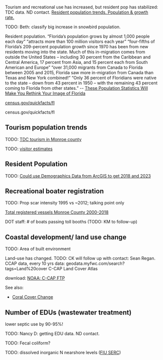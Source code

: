 Tourism and recreational use has increased, but resident pop has stabilized: TDC data. ND contact.
[Resident population trends. Population & growth rate.](https://docs.google.com/spreadsheets/d/18k0Y9sSLSZjxbl_uWdAZnzqAdcKk_y32Xh1DWSDb3WM/edit?usp=sharing)

TODO: Beth: classify big increase in snowbird population.

Resident population.
“Florida’s population grows by almost 1,000 people each day”
“attracts more than 100 million visitors each year”
“four-fifths of Florida’s 209-percent population growth since 1970 has been from new residents moving into the state. Much of this in-migration comes from outside the United States – including 30 percent from the Caribbean and Central America, 17 percent from Asia, and 15 percent each from South American and Europe”
“over 31,000 migrants from Canada to Florida between 2005 and 2015, Florida saw more in-migration from Canada than Texas and New York combined!”
“Only 36 percent of Floridians were native to the state – down from 43 percent in 1950 – with the remaining 43 percent coming to Florida from other states.”
-- [These Population Statistics Will Make You Rethink Your Image of Florida](https://sachsmedia.com/news/florida-population-statistics/)

[census.gov/quickfacts/fl](https://www.census.gov/quickfacts/fl)

census.gov/quickfacts/fl

## Tourism population trends

TODO: [TDC tourism in Monroe county](https://www.monroecounty-fl.gov/328/Tourist-Development-Council-TDC)

TODO: [visitor estimates](https://www.monroecounty-fl.gov/DocumentView.aspx?DID=14535)

## Resident Population
TODO: [Could use Demographics Data from ArcGIS to get 2018 and 2023](https://developers.arcgis.com/features/demographics/)

## Recreational boater registration
TODO: Prop scar intensity 1995 vs ~2012; talking point only

[Total registered vessels Monroe County 2000-2018](https://docs.google.com/spreadsheets/d/15-YCU9pG9dyvZy4kXjHRjHwURxzc84BVgTxuc7q7280/edit?usp=sharing)

DOT staff: # of boats passing toll booths (TODO: KM to follow-up)


## Coastal development/ land use change
TODO: Area of built environment

Land-use has changed.
TODO: CK will follow up with contact: Sean Regan. CCAP data, every 10 yrs
data: geodata.myfwc.com/search?tags=Land%20cover
C-CAP Land Cover Atlas

download: [NOAA: C-CAP FTP](https://coast.noaa.gov/ccapftp/#/)

See also:
* [Coral Cover Change](coral-cover-change.md)

## Number of EDUs (wastewater treatment)
lower septic use by  90-95%!

TODO: Nancy D: getting EDU data. ND contact.

TODO: Fecal coliform?

TODO: dissolved inorganic N nearshore levels ([FIU SERC](https://sercweb.fiu.edu/))
